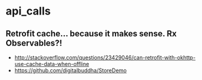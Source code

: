 # api_calls

## Retrofit cache... because it makes sense. Rx Observables?!

- http://stackoverflow.com/questions/23429046/can-retrofit-with-okhttp-use-cache-data-when-offline
- https://github.com/digitalbuddha/StoreDemo
